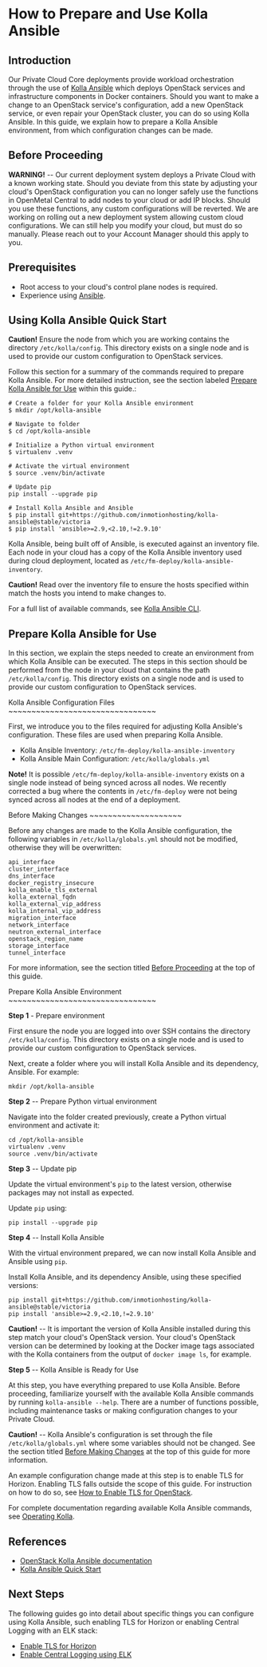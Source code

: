# How to Prepare and Use Kolla Ansible

## Introduction

Our Private Cloud Core deployments provide workload orchestration
through the use of [Kolla
Ansible](https://github.com/openstack/kolla-ansible) which deploys
OpenStack services and infrastructure components in Docker containers.
Should you want to make a change to an OpenStack service's
configuration, add a new OpenStack service, or even repair your
OpenStack cluster, you can do so using Kolla Ansible. In this guide, we
explain how to prepare a Kolla Ansible environment, from which
configuration changes can be made.

## Before Proceeding

**WARNING\!** -- Our current deployment system deploys a Private Cloud
with a known working state. Should you deviate from this state by
adjusting your cloud's OpenStack configuration you can no longer safely
use the functions in OpenMetal Central to add nodes to your cloud or add
IP blocks. Should you use these functions, any custom configurations
will be reverted. We are working on rolling out a new deployment system
allowing custom cloud configurations. We can still help you modify your
cloud, but must do so manually. Please reach out to your Account Manager
should this apply to you.

## Prerequisites

- Root access to your cloud's control plane nodes is required.
- Experience using [Ansible](https://www.ansible.com/).

## Using Kolla Ansible Quick Start

**Caution\!** Ensure the node from which you are working contains the
directory `/etc/kolla/config`. This directory exists on a single node
and is used to provide our custom configuration to OpenStack services.

Follow this section for a summary of the commands required to prepare
Kolla Ansible. For more detailed instruction, see the section labeled
[Prepare Kolla Ansible for Use](#prepare-kolla-ansible-for-use) within
this guide.:

    # Create a folder for your Kolla Ansible environment
    $ mkdir /opt/kolla-ansible
    
    # Navigate to folder
    $ cd /opt/kolla-ansible
    
    # Initialize a Python virtual environment
    $ virtualenv .venv
    
    # Activate the virtual environment
    $ source .venv/bin/activate
    
    # Update pip
    pip install --upgrade pip
    
    # Install Kolla Ansible and Ansible
    $ pip install git+https://github.com/inmotionhosting/kolla-ansible@stable/victoria
    $ pip install 'ansible>=2.9,<2.10,!=2.9.10'

Kolla Ansible, being built off of Ansible, is executed against an
inventory file. Each node in your cloud has a copy of the Kolla Ansible
inventory used during cloud deployment, located as
`/etc/fm-deploy/kolla-ansible-inventory`.

**Caution\!** Read over the inventory file to ensure the hosts specified
within match the hosts you intend to make changes to.

For a full list of available commands, see [Kolla Ansible
CLI](https://docs.openstack.org/kolla-ansible/latest/user/operating-kolla.html#kolla-ansible-cli).

## Prepare Kolla Ansible for Use

In this section, we explain the steps needed to create an environment
from which Kolla Ansible can be executed. The steps in this section
should be performed from the node in your cloud that contains the path
`/etc/kolla/config`. This directory exists on a single node and is used
to provide our custom configuration to OpenStack services.

Kolla Ansible Configuration Files
\~\~\~\~\~\~\~\~\~\~\~\~\~\~\~\~\~\~\~\~\~\~\~\~\~\~\~\~\~\~\~\~

First, we introduce you to the files required for adjusting Kolla
Ansible's configuration. These files are used when preparing Kolla
Ansible.

- Kolla Ansible Inventory: `/etc/fm-deploy/kolla-ansible-inventory`
- Kolla Ansible Main Configuration: `/etc/kolla/globals.yml`

**Note\!** It is possible `/etc/fm-deploy/kolla-ansible-inventory`
exists on a single node instead of being synced across all nodes. We
recently corrected a bug where the contents in `/etc/fm-deploy` were not
being synced across all nodes at the end of a deployment.

Before Making Changes \~\~\~\~\~\~\~\~\~\~\~\~\~\~\~\~\~\~\~\~

Before any changes are made to the Kolla Ansible configuration, the
following variables in `/etc/kolla/globals.yml` should not be modified,
otherwise they will be overwritten:

    api_interface
    cluster_interface
    dns_interface
    docker_registry_insecure
    kolla_enable_tls_external
    kolla_external_fqdn
    kolla_external_vip_address
    kolla_internal_vip_address
    migration_interface
    network_interface
    neutron_external_interface
    openstack_region_name
    storage_interface
    tunnel_interface

For more information, see the section titled [Before
Proceeding](#before-proceeding) at the top of this guide.

Prepare Kolla Ansible Environment
\~\~\~\~\~\~\~\~\~\~\~\~\~\~\~\~\~\~\~\~\~\~\~\~\~\~\~\~\~\~\~\~

**Step 1** - Prepare environment

First ensure the node you are logged into over SSH contains the
directory `/etc/kolla/config`. This directory exists on a single node
and is used to provide our custom configuration to OpenStack services.

Next, create a folder where you will install Kolla Ansible and its
dependency, Ansible. For example:

    mkdir /opt/kolla-ansible

**Step 2** -- Prepare Python virtual environment

Navigate into the folder created previously, create a Python virtual
environment and activate it:

    cd /opt/kolla-ansible
    virtualenv .venv
    source .venv/bin/activate

**Step 3** -- Update pip

Update the virtual environment's `pip` to the latest version, otherwise
packages may not install as expected.

Update `pip` using:

    pip install --upgrade pip

**Step 4** -- Install Kolla Ansible

With the virtual environment prepared, we can now install Kolla Ansible
and Ansible using `pip`.

Install Kolla Ansible, and its dependency Ansible, using these specified
versions:

    pip install git+https://github.com/inmotionhosting/kolla-ansible@stable/victoria
    pip install 'ansible>=2.9,<2.10,!=2.9.10'

**Caution\!** -- It is important the version of Kolla Ansible installed
during this step match your cloud's OpenStack version. Your cloud's
OpenStack version can be determined by looking at the Docker image tags
associated with the Kolla containers from the output of `docker image
ls`, for example.

**Step 5** -- Kolla Ansible is Ready for Use

At this step, you have everything prepared to use Kolla Ansible. Before
proceeding, familiarize yourself with the available Kolla Ansible
commands by running `kolla-ansible --help`. There are a number of
functions possible, including maintenance tasks or making configuration
changes to your Private Cloud.

**Caution\!** -- Kolla Ansible's configuration is set through the file
`/etc/kolla/globals.yml` where some variables should not be changed. See
the section titled [Before Making
Changes](kolla-ansible#before-making-changes)
at the top of this guide for more information.

An example configuration change made at this step is to enable TLS for
Horizon. Enabling TLS falls outside the scope of this guide. For
instruction on how to do so, see [How to Enable TLS for
OpenStack](enable-tls).

For complete documentation regarding available Kolla Ansible commands,
see [Operating
Kolla](https://docs.openstack.org/kolla-ansible/latest/user/operating-kolla.html).

## References

- [OpenStack Kolla Ansible
    documentation](https://docs.openstack.org/kolla-ansible/latest/)
- [Kolla Ansible Quick
    Start](https://docs.openstack.org/kolla-ansible/latest/user/quickstart.html)

## Next Steps

The following guides go into detail about specific things you can
configure using Kolla Ansible, such enabling TLS for Horizon or enabling
Central Logging with an ELK stack:

- [Enable TLS for
    Horizon](enable-tls)
- [Enable Central Logging using
    ELK](enable-elk)

